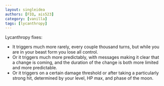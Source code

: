 ```yaml
---
layout: singleidea
authors: [FIQ, ais523]
category: [vanilla]
tags: [lycanthropy]
---
```

Lycanthropy fixes:
* It triggers much more rarely, every couple thousand turns, but while you are in your beast form you lose all control.
* Or it triggers much more predictably, with messages making it clear that a change is coming, and the duration of the change is both more limited and more predictable.
* Or it triggers on a certain damage threshold or after taking a particularly strong hit, determined by your level, HP max, and phase of the moon.
